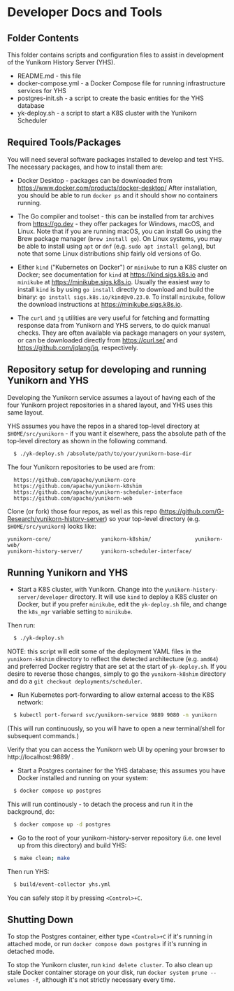 # Developer Docs and Tools

## Folder Contents

This folder contains scripts and configuration files to assist in development
of the Yunikorn History Server (YHS).

- README.md - this file
- docker-compose.yml - a Docker Compose file for running infrastructure services for YHS
- postgres-init.sh - a script to create the basic entities for the YHS database
- yk-deploy.sh - a script to start a K8S cluster with the Yunikorn Scheduler

## Required Tools/Packages

You will need several software packages installed to develop and test YHS. The necessary
packages, and how to install them are:

- Docker Desktop - packages can be downloaded from https://www.docker.com/products/docker-desktop/
After installation, you should be able to run `docker ps` and it should show no containers running.

- The Go compiler and toolset - this can be installed from tar archives from https://go.dev - they
offer packages for Windows, macOS, and Linux. Note that if you are running macOS, you can install
Go using the Brew package manager (`brew install go`). On Linux systems, you may be able to
install using `apt` or `dnf` (e.g. `sudo apt install golang`), but note that some Linux distributions
ship fairly old versions of Go.

- Either `kind` ("Kubernetes on Docker") or `minikube` to run a K8S cluster on Docker; see documentation for
`kind` at https://kind.sigs.k8s.io and `minikube` at https://minikube.sigs.k8s.io.
Usually the easiest way to install `kind` is by using `go install` directly to download and build
the binary: `go install sigs.k8s.io/kind@v0.23.0`. To install `minikube`, follow the download
instructions at https://minikube.sigs.k8s.io.

- The `curl` and `jq` utilities are very useful for fetching and formatting response data from Yunikorn
and YHS servers, to do quick manual checks. They are often available via package managers on your system,
or can be downloaded directly from https://curl.se/ and https://github.com/jqlang/jq, respectively.


## Repository setup for developing and running Yunikorn and YHS

Developing the Yunikorn service assumes a layout of having each of the four
Yunikorn project repositories in a shared layout, and YHS uses this same layout.

YHS assumes you have the repos in a shared top-level directory at `$HOME/src/yunikorn` - if
you want it elsewhere, pass the absolute path of the top-level directory as shown in the following command.
```sh
  $ ./yk-deploy.sh /absolute/path/to/your/yunikorn-base-dir
``` 

The four Yunikorn repositories to be used are from:
```
  https://github.com/apache/yunikorn-core
  https://github.com/apache/yunikorn-k8shim
  https://github.com/apache/yunikorn-scheduler-interface
  https://github.com/apache/yunikorn-web
```

Clone (or fork) those four repos, as well as this repo (https://github.com/G-Research/yunikorn-history-server)
so your top-level directory (e.g. `$HOME/src/yunikorn`) looks like:

```
yunikorn-core/                yunikorn-k8shim/              yunikorn-web/
yunikorn-history-server/      yunikorn-scheduler-interface/
```

## Running Yunikorn and YHS

- Start a K8S cluster, with Yunikorn. Change into the `yunikorn-history-server/developer` directory.
It will use `kind` to deploy a K8S cluster on Docker, but if you prefer `minikube`, edit the `yk-deploy.sh`
file, and change the `k8s_mgr` variable setting to `minikube`.

Then run:
```sh
  $ ./yk-deploy.sh
``` 

NOTE: this script will edit some of the deployment YAML files in the `yunikorn-k8shim` directory to reflect
the detected architecture (e.g. `amd64`) and preferred Docker registry that are set at the start of 
`yk-deploy.sh`. If you desire to reverse those changes, simply to go the `yunikorn-k8shim` directory and
do a `git checkout deployments/scheduler`.


- Run Kubernetes port-forwarding to allow external access to the K8S network:
```sh
  $ kubectl port-forward svc/yunikorn-service 9889 9080 -n yunikorn
``` 
(This will run continuously, so you will have to open a new terminal/shell for
subsequent commands.)

Verify that you can access the Yunikorn web UI by opening your browser to
http://localhost:9889/ .

- Start a Postgres container for the YHS database; this assumes you have Docker
installed and running on your system:
```sh
  $ docker compose up postgres
``` 
This will run continously - to detach the process and run it in the background, do:
```sh
  $ docker compose up -d postgres
``` 
- Go to the root of your yunikorn-history-server repository (i.e. one level up from
this directory) and build YHS:
```sh
  $ make clean; make
``` 
Then run YHS:
```sh
  $ build/event-collector yhs.yml
``` 
You can safely stop it by pressing `<Control>+C`.

## Shutting Down 
To stop the Postgres container, either type `<Control>+C` if it's running in attached mode, or run `docker compose down postgres` if it's running in detached mode.

To stop the Yunikorn cluster, run `kind delete cluster`. To also clean up stale Docker container storage on your disk, run `docker system prune --volumes -f`, although it's not strictly necessary every time.

